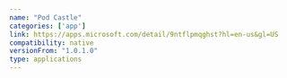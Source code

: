 ```yaml
---
name: "Pod Castle"
categories: ['app']
link: https://apps.microsoft.com/detail/9ntflpmqghst?hl=en-us&gl=US
compatibility: native
versionFrom: "1.0.1.0"
type: applications
---
```


